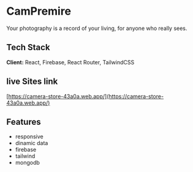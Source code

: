 
# CamPremire

Your photography is a record of your living, for anyone who really sees.
## Tech Stack

**Client:** React, Firebase, React Router, TailwindCSS





## live Sites link

[https://camera-store-43a0a.web.app/](https://camera-store-43a0a.web.app/)


## Features

- responsive
- dinamic data
- firebase
- tailwind
 - mongodb

